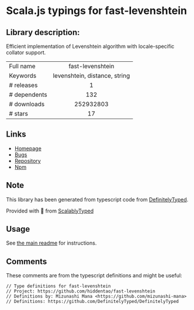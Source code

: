 
# Scala.js typings for fast-levenshtein


## Library description:
Efficient implementation of Levenshtein algorithm  with locale-specific collator support.

|                    |                 |
| ------------------ | :-------------: |
| Full name          | fast-levenshtein |
| Keywords           | levenshtein, distance, string |
| # releases         | 1 |
| # dependents       | 132 |
| # downloads        | 252932803 |
| # stars            | 17 |

## Links
- [Homepage](https://github.com/hiddentao/fast-levenshtein#readme)
- [Bugs](https://github.com/hiddentao/fast-levenshtein/issues)
- [Repository](https://github.com/hiddentao/fast-levenshtein)
- [Npm](https://www.npmjs.com/package/fast-levenshtein)
    


## Note
This library has been generated from typescript code from [DefinitelyTyped](https://definitelytyped.org).

Provided with :purple_heart: from [ScalablyTyped](https://github.com/oyvindberg/ScalablyTyped)

## Usage
See [the main readme](../../readme.md) for instructions.

## Comments

These comments are from the typescript definitions and might be useful:
```
// Type definitions for fast-levenshtein
// Project: https://github.com/hiddentao/fast-levenshtein
// Definitions by: Mizunashi Mana <https://github.com/mizunashi-mana>
// Definitions: https://github.com/DefinitelyTyped/DefinitelyTyped

```


